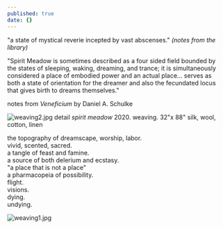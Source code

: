 ```yaml
---
published: true
date: {}
---
```

"a state of mystical reverie incepted by vast abscenses." _(notes from the library)_

"Spirit Meadow is sometimes described as a four sided field bounded by the states of sleeping, waking, dreaming, and trance; it is simultaneously considered a place of embodied power and an actual place... serves as both a state of orientation for the dreamer and also the fecundated locus that gives birth to dreams themselves."

notes from _Veneficium_ by Daniel A. Schulke  




![weaving2.jpg]({{site.baseurl}}/_images/weaving2.jpg)
detail  _spirit meadow_ 2020. weaving. 32"x 88" silk, wool, cotton, linen

the topography of dreamscape, worship, labor.  
vivid, scented, sacred.  
a tangle of feast and famine.  
a source of both delerium and ecstasy.  
"a place that is not a place"  
a pharmacopeia of possibility.  
flight.  
visions.  
dying.  
undying.  
  


![weaving1.jpg]({{site.baseurl}}/_images/weaving1.jpg)

